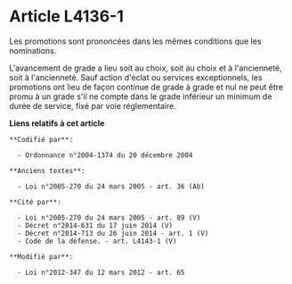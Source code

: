 # Article L4136-1

Les promotions sont prononcées dans les mêmes conditions que les nominations.

L'avancement de grade a lieu soit au choix, soit au choix et à l'ancienneté, soit à l'ancienneté. Sauf action d'éclat ou
services exceptionnels, les promotions ont lieu de façon continue de grade à grade et  nul ne peut être promu à un grade s'il
ne compte dans le grade inférieur un minimum de durée de service, fixé par voie réglementaire.

**Liens relatifs à cet article**

	**Codifié par**:

	  - Ordonnance n°2004-1374 du 20 décembre 2004

	**Anciens textes**:

	  - Loi n°2005-270 du 24 mars 2005 - art. 36 (Ab)

	**Cité par**:

	  - Loi n°2005-270 du 24 mars 2005 - art. 89 (V)
	  - Décret n°2014-631 du 17 juin 2014 (V)
	  - Décret n°2014-713 du 26 juin 2014 - art. 1 (V)
	  - Code de la défense. - art. L4143-1 (V)

	**Modifié par**:

	  - Loi n°2012-347 du 12 mars 2012 - art. 65
